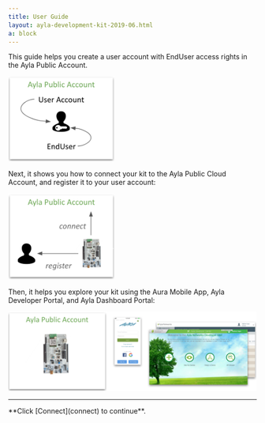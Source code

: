 ```yaml
---
title: User Guide
layout: ayla-development-kit-2019-06.html
a: block
---
```


This guide helps you create a user account with EndUser access rights in the Ayla Public Account. 

<img src="../enduser.png" width="216">

Next, it shows you how to connect your kit to the Ayla Public Cloud Account, and register it to your user account:

<img src="connect-register.png" width="216">

Then, it helps you explore your kit using the Aura Mobile App, Ayla Developer Portal, and Ayla Dashboard Portal:

<img src="explore.png" width="544">

<hr/>
**Click [Connect](connect) to continue**.